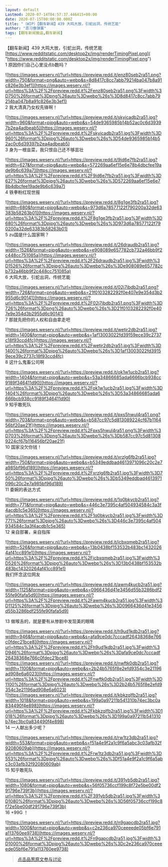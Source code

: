 ```yaml
---
layout: default
Lastmod: 2020-07-14T04:57:37.446415+00:00
date: 2020-07-15T00:00:00.000Z
title: "（WIP）【翻车新闻】439 大鸣大放，引蛇出洞，传统艺能"
author: "恶习像弹簧"
tags: [翻车新闻搬运,翻车新闻]
---
```


【翻车新闻】439 大鸣大放，引蛇出洞，传统艺能  
[https://www.redditstatic.com/desktop2x/img/renderTimingPixel.png]( "https://www.redditstatic.com/desktop2x/img/renderTimingPixel.png")  
1 原因你们自己心里没点b数吗？  
  
![https://images.weserv.nl/?url=https://preview.redd.it/enz80seb2ra51.png?width=750&format=png&auto=webp&s=8d8417c8cc7abb79214ba047b8a91c826e3b3ef1](https://images.weserv.nl/?url=https%3A%2F%2Fpreview.redd.it%2Fenz80seb2ra51.png%3Fwidth%3D750%26format%3Dpng%26auto%3Dwebp%26s%3D8d8417c8cc7abb79214ba047b8a91c826e3b3ef1)  
2 我大清真乃女权先锋啊！  
  
![https://images.weserv.nl/?url=https://preview.redd.it/skyicadb2ra51.jpg?width=960&format=pjpg&auto=webp&s=54de9365985b14b52ac0c6d39397b2ea4adbeab5](https://images.weserv.nl/?url=https%3A%2F%2Fpreview.redd.it%2Fskyicadb2ra51.jpg%3Fwidth%3D960%26format%3Dpjpg%26auto%3Dwebp%26s%3D54de9365985b14b52ac0c6d39397b2ea4adbeab5)  
3 身为一根韭菜，我只恨自己还不够茁壮  
  
![https://images.weserv.nl/?url=https://preview.redd.it/9id6e7fb2ra51.jpg?width=627&format=pjpg&auto=webp&s=572269aa6ef15e6e78b4dbcfee19ade9b6c639a7](https://images.weserv.nl/?url=https%3A%2F%2Fpreview.redd.it%2F9id6e7fb2ra51.jpg%3Fwidth%3D627%26format%3Dpjpg%26auto%3Dwebp%26s%3D572269aa6ef15e6e78b4dbcfee19ade9b6c639a7)  
4 铁拳粉红现世报  
  
![https://images.weserv.nl/?url=https://preview.redd.it/8g1ge3fb2ra51.jpg?width=680&format=pjpg&auto=webp&s=973d6a78577122f790200a32de63383b58263b01](https://images.weserv.nl/?url=https%3A%2F%2Fpreview.redd.it%2F8g1ge3fb2ra51.jpg%3Fwidth%3D680%26format%3Dpjpg%26auto%3Dwebp%26s%3D973d6a78577122f790200a32de63383b58263b01)  
5 zu国是什么国家啊？  
  
![https://images.weserv.nl/?url=https://preview.redd.it/26draudb2ra51.jpg?width=1526&format=pjpg&auto=webp&s=e908089e657782cb732a46bb9f2c448cc751085a](https://images.weserv.nl/?url=https%3A%2F%2Fpreview.redd.it%2F26draudb2ra51.jpg%3Fwidth%3D1526%26format%3Dpjpg%26auto%3Dwebp%26s%3De908089e657782cb732a46bb9f2c448cc751085a)  
6 大鸣大放，引蛇出洞，传统艺能  
  
![https://images.weserv.nl/?url=https://preview.redd.it/02j7ibdb2ra51.png?width=726&format=png&auto=webp&s=21f0103282292f0e407e9e354d3b2955d6c90141](https://images.weserv.nl/?url=https%3A%2F%2Fpreview.redd.it%2F02j7ibdb2ra51.png%3Fwidth%3D726%26format%3Dpng%26auto%3Dwebp%26s%3D21f0103282292f0e407e9e354d3b2955d6c90141)  
7 那就先把你的人权和自由拿走吧  
  
![https://images.weserv.nl/?url=https://preview.redd.it/wetjr2db2ra51.jpg?width=1400&format=pjpg&auto=webp&s=1af13003022fd39159ece39c2737c18f93ccd4fc](https://images.weserv.nl/?url=https%3A%2F%2Fpreview.redd.it%2Fwetjr2db2ra51.jpg%3Fwidth%3D1400%26format%3Dpjpg%26auto%3Dwebp%26s%3D1af13003022fd39159ece39c2737c18f93ccd4fc)  
8 这什么鬼畜公司啊  
  
![https://images.weserv.nl/?url=https://preview.redd.it/ok1w1ucb2ra51.jpg?width=1404&format=pjpg&auto=webp&s=53a34866685ada6666bcb938cc9189f346411d90](https://images.weserv.nl/?url=https%3A%2F%2Fpreview.redd.it%2Fok1w1ucb2ra51.jpg%3Fwidth%3D1404%26format%3Dpjpg%26auto%3Dwebp%26s%3D53a34866685ada6666bcb938cc9189f346411d90)  
9 知乎敢死队  
  
![https://images.weserv.nl/?url=https://preview.redd.it/pxs5hwul4ra51.png?width=703&format=png&auto=webp&s=b587cc97c5d813089224cf67b116456bf20ae21f](https://images.weserv.nl/?url=https%3A%2F%2Fpreview.redd.it%2Fpxs5hwul4ra51.png%3Fwidth%3D703%26format%3Dpng%26auto%3Dwebp%26s%3Db587cc97c5d813089224cf67b116456bf20ae21f)  
10 国家没欠你钱！  
  
![https://images.weserv.nl/?url=https://preview.redd.it/xrzlg6fb2ra51.jpg?width=750&format=pjpg&auto=webp&s=b5349eddbad4613971096c20c2e7a985bf96d189](https://images.weserv.nl/?url=https%3A%2F%2Fpreview.redd.it%2Fxrzlg6fb2ra51.jpg%3Fwidth%3D750%26format%3Dpjpg%26auto%3Dwebp%26s%3Db5349eddbad4613971096c20c2e7a985bf96d189)  
11 委婉的表达方式  
  
![https://images.weserv.nl/?url=https://preview.redd.it/1q0bkycb2ra51.jpg?width=771&format=pjpg&auto=webp&s=446c3e7395c4af504934584c3a3f4acdb1c5e365](https://images.weserv.nl/?url=https%3A%2F%2Fpreview.redd.it%2F1q0bkycb2ra51.jpg%3Fwidth%3D771%26format%3Dpjpg%26auto%3Dwebp%26s%3D446c3e7395c4af504934584c3a3f4acdb1c5e365)  
12 亲自部署，亲自指挥  
  
![https://images.weserv.nl/?url=https://preview.redd.it/icbxqmeb2ra51.jpg?width=526&format=pjpg&auto=webp&s=13b0438bf153532b483bc14320264af41cc891e1](https://images.weserv.nl/?url=https%3A%2F%2Fpreview.redd.it%2Ficbxqmeb2ra51.jpg%3Fwidth%3D526%26format%3Dpjpg%26auto%3Dwebp%26s%3D13b0438bf153532b483bc14320264af41cc891e1)  
我们怀念这位网友  
  
![https://images.weserv.nl/?url=https://preview.redd.it/awm4kucb2ra51.jpg?width=1125&format=pjpg&auto=webp&s=0966436d41e3456d55b3286bdf255fe90fafa5d9](https://images.weserv.nl/?url=https%3A%2F%2Fpreview.redd.it%2Fawm4kucb2ra51.jpg%3Fwidth%3D1125%26format%3Dpjpg%26auto%3Dwebp%26s%3D0966436d41e3456d55b3286bdf255fe90fafa5d9)  
  
13 做喉舌的，就是要有从惨剧中发现美的眼睛  
  
![https://images.weserv.nl/?url=https://preview.redd.it/h9ud1kdb2ra51.jpg?width=946&format=pjpg&auto=webp&s=afa9ce0dc7cccadf26438368e766c0fdec21bce8](https://images.weserv.nl/?url=https%3A%2F%2Fpreview.redd.it%2Fh9ud1kdb2ra51.jpg%3Fwidth%3D946%26format%3Dpjpg%26auto%3Dwebp%26s%3Dafa9ce0dc7cccadf26438368e766c0fdec21bce8)  
![https://images.weserv.nl/?url=https://preview.redd.it/nwftk0db2ra51.jpg?width=1100&format=pjpg&auto=webp&s=2b24b5765f8e2efd9354c3e21196ad908e6a6023](https://images.weserv.nl/?url=https%3A%2F%2Fpreview.redd.it%2Fnwftk0db2ra51.jpg%3Fwidth%3D1100%26format%3Dpjpg%26auto%3Dwebp%26s%3D2b24b5765f8e2efd9354c3e21196ad908e6a6023)  
![https://images.weserv.nl/?url=https://preview.redd.it/kbkzqlfb2ra51.jpg?width=1018&format=pjpg&auto=webp&s=199a0a97211b541310b74ec3bc0a834490f4e898](https://images.weserv.nl/?url=https%3A%2F%2Fpreview.redd.it%2Fkbkzqlfb2ra51.jpg%3Fwidth%3D1018%26format%3Dpjpg%26auto%3Dwebp%26s%3D199a0a97211b541310b74ec3bc0a834490f4e898)  
14 一人献出多少呢？  
  
![https://images.weserv.nl/?url=https://preview.redd.it/rw1tz3db2ra51.jpg?width=553&format=pjpg&auto=webp&s=f51a4e9f2a1c9f6a5abc3c03afb32f92080609ab](https://images.weserv.nl/?url=https%3A%2F%2Fpreview.redd.it%2Frw1tz3db2ra51.jpg%3Fwidth%3D553%26format%3Dpjpg%26auto%3Dwebp%26s%3Df51a4e9f2a1c9f6a5abc3c03afb32f92080609ab)  
15 知乎敢死队  
  
![https://images.weserv.nl/?url=https://preview.redd.it/391yb5db2ra51.jpg?width=1080&format=pjpg&auto=webp&s=56f05736ccf199c8f72e5be00df291796e739f3b](https://images.weserv.nl/?url=https%3A%2F%2Fpreview.redd.it%2F391yb5db2ra51.jpg%3Fwidth%3D1080%26format%3Dpjpg%26auto%3Dwebp%26s%3D56f05736ccf199c8f72e5be00df291796e739f3b)  
16 +99G ！  
  
![https://images.weserv.nl/?url=https://preview.redd.it/n9gapcdb2ra51.jpg?width=1000&format=pjpg&auto=webp&s=c2e236ca970ceeeede05bf6e791a113760ee9738](https://images.weserv.nl/?url=https%3A%2F%2Fpreview.redd.it%2Fn9gapcdb2ra51.jpg%3Fwidth%3D1000%26format%3Dpjpg%26auto%3Dwebp%26s%3Dc2e236ca970ceeeede05bf6e791a113760ee9738)





> [点击品葱原文参与讨论](https://pincong.rocks/article/21599)

